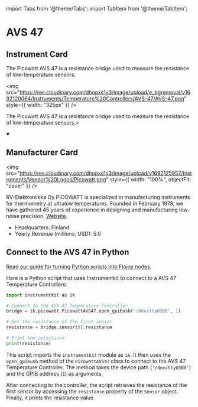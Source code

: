 
import Tabs from '@theme/Tabs';
import TabItem from '@theme/TabItem';

# AVS 47

## Instrument Card

<div className="flex">

<div>

The Picowatt AVS 47 is a resistance bridge used to measure the resistance of low-temperature sensors.

</div>

<img src="https://res.cloudinary.com/dhopxs1y3/image/upload/e_bgremoval/v1692120064/Instruments/Temperature%20Controllers/AVS-47/AVS-47.png" style={{ width: "325px" }} />

</div>

The Picowatt AVS 47 is a resistance bridge used to measure the resistance of low-temperature sensors.>

<details open>
<summary><h2>Manufacturer Card</h2></summary>

<img src="https://res.cloudinary.com/dhopxs1y3/image/upload/v1692125957/Instruments/Vendor%20Logos/Picowatt.png" style={{ width: "100%", objectFit: "cover" }} />

RV-Elektroniikka Oy PICOWATT is specialized in manufacturing instruments for thermometry at ultralow temperatures. Founded in February 1978, we have gathered 45 years of experience in designing and manufacturing low-noise precision. <a href="https://www.picowatt.fi/index1.html">Website</a>.

<ul>
  <li>Headquarters: Finland</li>
  <li>Yearly Revenue (millions, USD): 5.0</li>
</ul>
</details>

## Connect to the AVS 47 in Python

[Read our guide for turning Python scripts into Flojoy nodes.](https://docs.flojoy.ai/custom-nodes/creating-custom-node/)


<Tabs>
<TabItem value="Instrumentkit" label="Instrumentkit">

Here is a Python script that uses Instrumentkit to connect to a AVS 47 Temperature Controllers:

```python
import instrumentkit as ik

# Connect to the AVS 47 Temperature Controller
bridge = ik.picowatt.PicowattAVS47.open_gpibusb('/dev/ttyUSB0', 1)

# Get the resistance of the first sensor
resistance = bridge.sensor[0].resistance

# Print the resistance
print(resistance)
```

This script imports the `instrumentkit` module as `ik`. It then uses the `open_gpibusb` method of the `PicowattAVS47` class to connect to the AVS 47 Temperature Controller. The method takes the device path (`'/dev/ttyUSB0'`) and the GPIB address (`1`) as arguments.

After connecting to the controller, the script retrieves the resistance of the first sensor by accessing the `resistance` property of the `Sensor` object. Finally, it prints the resistance value.

</TabItem>
</Tabs>